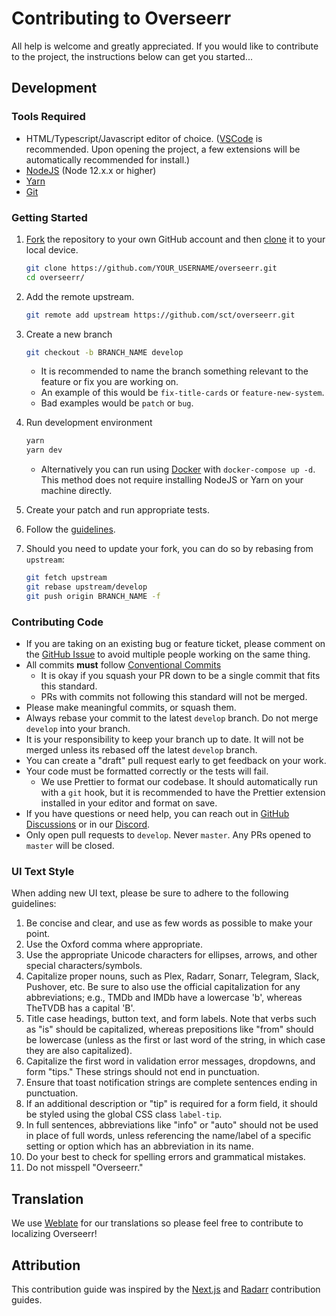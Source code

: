 # Contributing to Overseerr

All help is welcome and greatly appreciated. If you would like to contribute to the project, the instructions below can get you started...

## Development

### Tools Required

- HTML/Typescript/Javascript editor of choice. ([VSCode](https://code.visualstudio.com/) is recommended. Upon opening the project, a few extensions will be automatically recommended for install.)
- [NodeJS](https://nodejs.org/en/download/) (Node 12.x.x or higher)
- [Yarn](https://yarnpkg.com/)
- [Git](https://git-scm.com/downloads)

### Getting Started

1. [Fork](https://help.github.com/articles/fork-a-repo/) the repository to your own GitHub account and then [clone](https://help.github.com/articles/cloning-a-repository/) it to your local device.

   ```bash
   git clone https://github.com/YOUR_USERNAME/overseerr.git
   cd overseerr/
   ```

2. Add the remote upstream.

   ```bash
   git remote add upstream https://github.com/sct/overseerr.git
   ```

3. Create a new branch

   ```bash
   git checkout -b BRANCH_NAME develop
   ```

   - It is recommended to name the branch something relevant to the feature or fix you are working on.
   - An example of this would be `fix-title-cards` or `feature-new-system`.
   - Bad examples would be `patch` or `bug`.

4. Run development environment

   ```bash
   yarn
   yarn dev
   ```

   - Alternatively you can run using [Docker](https://www.docker.com/) with `docker-compose up -d`. This method does not require installing NodeJS or Yarn on your machine directly.

5. Create your patch and run appropriate tests.

6. Follow the [guidelines](#contributing-code).

7. Should you need to update your fork, you can do so by rebasing from `upstream`:

   ```bash
   git fetch upstream
   git rebase upstream/develop
   git push origin BRANCH_NAME -f
   ```

### Contributing Code

- If you are taking on an existing bug or feature ticket, please comment on the [GitHub Issue](https://github.com/sct/overseerr/issues) to avoid multiple people working on the same thing.
- All commits **must** follow [Conventional Commits](https://www.conventionalcommits.org/en/v1.0.0/)
  - It is okay if you squash your PR down to be a single commit that fits this standard.
  - PRs with commits not following this standard will not be merged.
- Please make meaningful commits, or squash them.
- Always rebase your commit to the latest `develop` branch. Do not merge `develop` into your branch.
- It is your responsibility to keep your branch up to date. It will not be merged unless its rebased off the latest `develop` branch.
- You can create a "draft" pull request early to get feedback on your work.
- Your code must be formatted correctly or the tests will fail.
  - We use Prettier to format our codebase. It should automatically run with a `git` hook, but it is recommended to have the Prettier extension installed in your editor and format on save.
- If you have questions or need help, you can reach out in [GitHub Discussions](https://github.com/sct/overseerr/discussions) or in our [Discord](https://discord.gg/PkCWJSeCk7).
- Only open pull requests to `develop`. Never `master`. Any PRs opened to `master` will be closed.

### UI Text Style

When adding new UI text, please be sure to adhere to the following guidelines:

1. Be concise and clear, and use as few words as possible to make your point.
2. Use the Oxford comma where appropriate.
3. Use the appropriate Unicode characters for ellipses, arrows, and other special characters/symbols.
4. Capitalize proper nouns, such as Plex, Radarr, Sonarr, Telegram, Slack, Pushover, etc. Be sure to also use the official capitalization for any abbreviations; e.g., TMDb and IMDb have a lowercase 'b', whereas TheTVDB has a capital 'B'.
5. Title case headings, button text, and form labels. Note that verbs such as "is" should be capitalized, whereas prepositions like "from" should be lowercase (unless as the first or last word of the string, in which case they are also capitalized).
6. Capitalize the first word in validation error messages, dropdowns, and form "tips." These strings should not end in punctuation.
7. Ensure that toast notification strings are complete sentences ending in punctuation.
8. If an additional description or "tip" is required for a form field, it should be styled using the global CSS class `label-tip`.
9. In full sentences, abbreviations like "info" or "auto" should not be used in place of full words, unless referencing the name/label of a specific setting or option which has an abbreviation in its name.
10. Do your best to check for spelling errors and grammatical mistakes.
11. Do not misspell "Overseerr."

## Translation

We use [Weblate](https://hosted.weblate.org/engage/overseerr/) for our translations so please feel free to contribute to localizing Overseerr!

## Attribution

This contribution guide was inspired by the [Next.js](https://github.com/vercel/next.js) and [Radarr](https://github.com/Radarr/Radarr) contribution guides.
